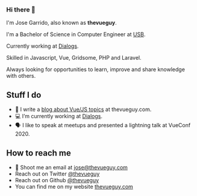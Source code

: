 ### Hi there 👋

I'm Jose Garrido, also known as **thevueguy**. 

I'm a Bachelor of Science in Computer Engineer at [USB](https://usb.ve). 

Currently working at [Dialogs](https://dialogs.com). 

Skilled in Javascript, Vue, Gridsome, PHP and Laravel. 

Always looking for opportunities to learn, improve and share knowledge with others.

## Stuff I do

- 📃 I write a [blog about Vue/JS topics](https://thevueguy.com) at thevueguy.com.
- 💻 I’m currently working at [Dialogs](https://dialogs.com).
- 🗣️ I like to speak at meetups and presented a lightning talk at VueConf 2020.

## How to reach me

- 📧 Shoot me an email at jose@thevueguy.com
- Reach out on Twitter [@thevueguy](https://twitter.com/thevueguy)
- Reach out on Github [@thevueguy](https://github.com/thevueguy)
- You can find me on my website [thevueguy.com](https://thevueguy.com)
